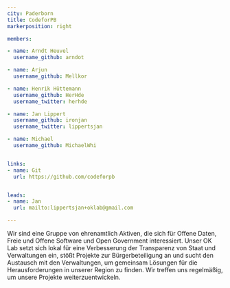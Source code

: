 ```yaml
---
city: Paderborn
title: CodeforPB
markerposition: right

members:

- name: Arndt Heuvel
  username_github: arndot

- name: Arjun
  username_github: Mellkor

- name: Henrik Hüttemann
  username_github: HerHde
  username_twitter: herhde

- name: Jan Lippert
  username_github: ironjan
  username_twitter: lippertsjan

- name: Michael
  username_github: MichaelWhi


links:
- name: Git
  url: https://github.com/codeforpb


leads:
- name: Jan
  url: mailto:lippertsjan+oklab@gmail.com

---
```


Wir sind eine Gruppe von ehrenamtlich Aktiven, die sich für Offene Daten, Freie und Offene Software und Open Government interessiert. Unser OK Lab setzt sich lokal für eine Verbesserung der Transparenz von Staat und Verwaltungen ein, stößt Projekte zur Bürgerbeteiligung an und sucht den Austausch mit den Verwaltungen, um gemeinsam Lösungen für die Herausforderungen in unserer Region zu finden. Wir treffen uns regelmäßig, um unsere Projekte weiterzuentwickeln.
